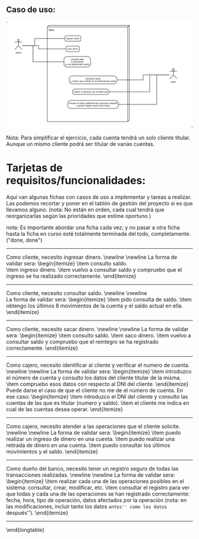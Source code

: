 
## Caso de uso:

![caso de uso](.\imagenes\cuentas_bancarias-caso_de_uso.png)

Nota: Para simplificar el ejercicio, cada cuenta tendrá un solo cliente titular. Aunque un mismo cliente podrá ser titular de varias cuentas.

# Tarjetas de requisitos/funcionalidades:

Aquí van algunas fichas con casos de uso a implementar y tareas a realizar. Las podemos recortar y poner en el tablón de gestión del proyecto si es que llevamos alguno. (nota: No están en orden, cada cual tendrá que reorganizarlas según las prioridades que estime oportuno.)

nota: Es importante abordar una ficha cada vez; y no pasar a otra ficha hasta la ficha en curso esté totalmente terminada del todo, completamente. ("done, done")



----

Como cliente, necesito ingresar dinero.
\newline \newline
La forma de validar sera:
\begin{itemize}
\item consulto saldo.                                
\item ingreso dinero.
\item vuelvo a consultar saldo y compruebo que el ingreso se ha realizado correctamente.
\end{itemize}

----

Como cliente, necesito consultar saldo. 
\newline \newline                     
La forma de validar sera:
\begin{itemize}
\item pido consulta de saldo.
\item obtengo los últimos 8 movimientos de la cuenta y el saldo actual en ella.
\end{itemize}

----

Como cliente, necesito sacar dinero. 
\newline \newline
La forma de validar sera:
\begin{itemize}
\item consulto saldo.
\item saco dinero.
\item vuelvo a consultar saldo y compruebo que el reintegro se ha registrado correctamente.
\end{itemize}                        

----                        
                
Como cajero, necesito identificar al cliente y verificar el numero de cuenta. 
\newline \newline
La forma de validar sera:
\begin{itemize}
\item introduzco el número de cuenta y consulto los datos del cliente titular de la misma.
\item compruebo esos datos con respecto al DNI del cliente.
\end{itemize}
Puede darse el caso de que el cliente no me de el número de cuenta. En ese caso:
\begin{itemize}
\item introduzco el DNI del cliente y consulto las cuentas de las que es titular (numero y saldo).
\item el cliente me indica en cual de las cuentas desea operar.
\end{itemize}

----
                        
Como cajero, necesito atender a las operaciones que el cliente solicite.
\newline \newline
La forma de validar sera:
\begin{itemize}
\item puedo realizar un ingreso de dinero en una cuenta.
\item puedo realizar una retirada de dinero en una cuenta.
\item puedo consultar los últimos movimientos y el saldo.
\end{itemize}

----                        
                
Como dueño del banco, necesito tener un registro seguro de todas las transacciones realizadas.
\newline \newline
 La forma de validar sera:                
\begin{itemize}
\item realizar cada una de las operaciones posibles en el sistema: consultar, crear, modificar, etc.
\item consultar el registro para ver que todas y cada una de las operaciones se han registrado correctamente: fecha, hora, tipo de operación, datos afectados por la operación (nota: en las modificaciones, incluir tanto los datos ``antes'' como los datos ``después'').
\end{itemize}
                        
----
                

\end{longtable}

